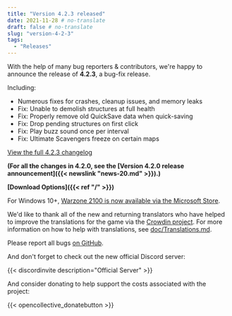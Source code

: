 ```yaml
---
title: "Version 4.2.3 released"
date: 2021-11-28 # no-translate
draft: false # no-translate
slug: "version-4-2-3"
tags:
  - "Releases"
---
```


With the help of many bug reporters & contributors, we're happy to announce the release of **4.2.3**, a bug-fix release.

Including:
- Numerous fixes for crashes, cleanup issues, and memory leaks
- Fix: Unable to demolish structures at full health
- Fix: Properly remove old QuickSave data when quick-saving
- Fix: Drop pending structures on first click
- Fix: Play buzz sound once per interval
- Fix: Ultimate Scavengers freeze on certain maps

[View the full 4.2.3 changelog](https://github.com/Warzone2100/warzone2100/raw/4.2.3/ChangeLog)

**(For all the changes in 4.2.0, see the [Version 4.2.0 release announcement]({{< newslink "news-20.md" >}}).)**

**[Download Options]({{< ref "/" >}})**

For Windows 10+, [Warzone 2100 is now available via the Microsoft Store](https://www.microsoft.com/store/apps/9MW0Z4MPCS8C).

We'd like to thank all of the new and returning translators who have helped to improve the translations for the game via the [Crowdin project](https://crowdin.com/project/warzone2100). For more information on how to help with translations, see [doc/Translations.md](https://github.com/Warzone2100/warzone2100/blob/master/doc/Translations.md#how-do-i-help-translate).

Please report all bugs [on GitHub](https://github.com/Warzone2100/warzone2100/issues).

And don't forget to check out the new official Discord server:

{{< discordinvite description="Official Server" >}}

And consider donating to help support the costs associated with the project:

{{< opencollective_donatebutton >}}
